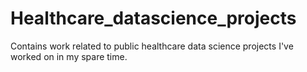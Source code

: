 # Healthcare_datascience_projects
Contains work related to public healthcare data science projects I've worked on in my spare time.
